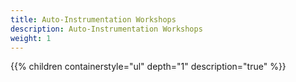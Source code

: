 ```yaml
---
title: Auto-Instrumentation Workshops
description: Auto-Instrumentation Workshops
weight: 1
---
```


{{% children containerstyle="ul" depth="1" description="true" %}}
